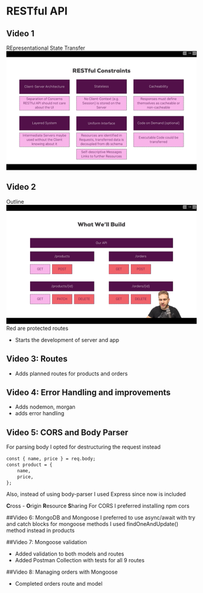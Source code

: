 # RESTful API

## Video 1

REpresentational State Transfer
![](img/restful-constrains.png)

## Video 2

Outline
![](img/plan-outline.png)
Red are protected routes

- Starts the development of server and app

## Video 3: Routes

- Adds planned routes for products and orders

## Video 4: Error Handling and improvements

- Adds nodemon, morgan
- adds error handling

## Video 5: CORS and Body Parser

For parsing body I opted for destructuring the request instead

```
const { name, price } = req.body;
const product = {
    name,
    price,
};
```

Also, instead of using body-parser I used Express since now is included

**C**ross - **O**rigin **R**esource **S**haring
For CORS I preferred installing npm cors

##Video 6: MongoDB and Mongoose
I preferred to use async/await with try and catch blocks for mongoose methods
I used findOneAndUpdate() method instead in products

##Video 7: Mongoose validation

- Added validation to both models and routes
- Added Postman Collection with tests for all 9 routes

##Video 8: Managing orders with Mongoose

- Completed orders route and model
